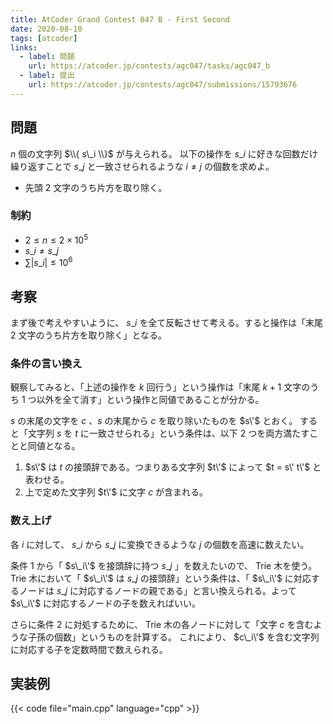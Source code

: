 ```yaml
---
title: AtCoder Grand Contest 047 B - First Second
date: 2020-08-10
tags: [atcoder]
links:
  - label: 問題
    url: https://atcoder.jp/contests/agc047/tasks/agc047_b
  - label: 提出
    url: https://atcoder.jp/contests/agc047/submissions/15793676
---
```


## 問題

$n$ 個の文字列 $\\{ s\_i \\}$ が与えられる。
以下の操作を $s\_i$ に好きな回数だけ繰り返すことで $s\_j$ と一致させられるような $i \neq j$ の個数を求めよ。

- 先頭 2 文字のうち片方を取り除く。

### 制約

- $2 \leq n \leq 2 \times 10^5$
- $s\_i \neq s\_j$
- $\sum |s\_i| \leq 10^6$

## 考察

まず後で考えやすいように、 $s\_i$ を全て反転させて考える。すると操作は「末尾 2 文字のうち片方を取り除く」となる。

### 条件の言い換え

観察してみると、「上述の操作を $k$ 回行う」という操作は「末尾 $k + 1$ 文字のうち 1 つ以外を全て消す」という操作と同値であることが分かる。

$s$ の末尾の文字を $c$ 、$s$ の末尾から $c$ を取り除いたものを $s\'$ とおく。
すると「文字列 $s$ を $t$ に一致させられる」という条件は、以下 2 つを両方満たすことと同値となる。

1. $s\'$ は $t$ の接頭辞である。つまりある文字列 $t\'$ によって $t = s\' t\'$ と表わせる。
2. 上で定めた文字列 $t\'$ に文字 $c$ が含まれる。

### 数え上げ

各 $i$ に対して、 $s\_i$ から $s\_j$ に変換できるような $j$ の個数を高速に数えたい。

条件 1 から「 $s\_i\'$ を接頭辞に持つ $s\_j$ 」を数えたいので、 Trie 木を使う。 Trie 木において「 $s\_i\'$ は $s\_j$ の接頭辞」という条件は、「 $s\_i\'$ に対応するノードは $s\_j$ に対応するノードの親である」と言い換えられる。よって $s\_i\'$ に対応するノードの子を数えればいい。

さらに条件 2 に対処するために、 Trie 木の各ノードに対して「文字 $c$ を含むような子孫の個数」というものを計算する。
これにより、 $c\_i\'$ を含む文字列に対応する子を定数時間で数えられる。

## 実装例

{{< code file="main.cpp" language="cpp" >}}
